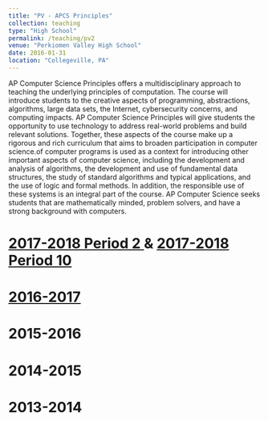```yaml
---
title: "PV - APCS Principles"
collection: teaching
type: "High School"
permalink: /teaching/pv2
venue: "Perkiomen Valley High School"
date: 2016-01-31
location: "Collegeville, PA"
---
```


AP Computer Science Principles offers a multidisciplinary approach to teaching the underlying
principles of computation. The course will introduce students to the creative aspects of programming,
abstractions, algorithms, large data sets, the Internet, cybersecurity concerns, and computing impacts. AP
Computer Science Principles will give students the opportunity to use technology to address real-world
problems and build relevant solutions. Together, these aspects of the course make up a rigorous and rich
curriculum that aims to broaden participation in computer science.of computer programs is used as a context for introducing other important aspects of computer science, including the development and analysis of algorithms, the development and use of fundamental data structures, the study of standard algorithms and typical applications, and the use of logic and formal methods. In addition, the responsible use of these systems is an integral part of the course. AP Computer Science seeks students that are mathematically minded, problem solvers, and have a strong background with computers.

<a href="https://classroom.google.com/c/NTA2NzQzNzk5Mlpa">2017-2018 Period 2 </a> & <a href="https://classroom.google.com/c/NTA2NzUwMjkzNVpa">2017-2018 Period 10
======

<a href="https://classroom.google.com/c/MjI4NTM4NTk2MFpa">2016-2017</a>
======

2015-2016
======

2014-2015
======

2013-2014
======
